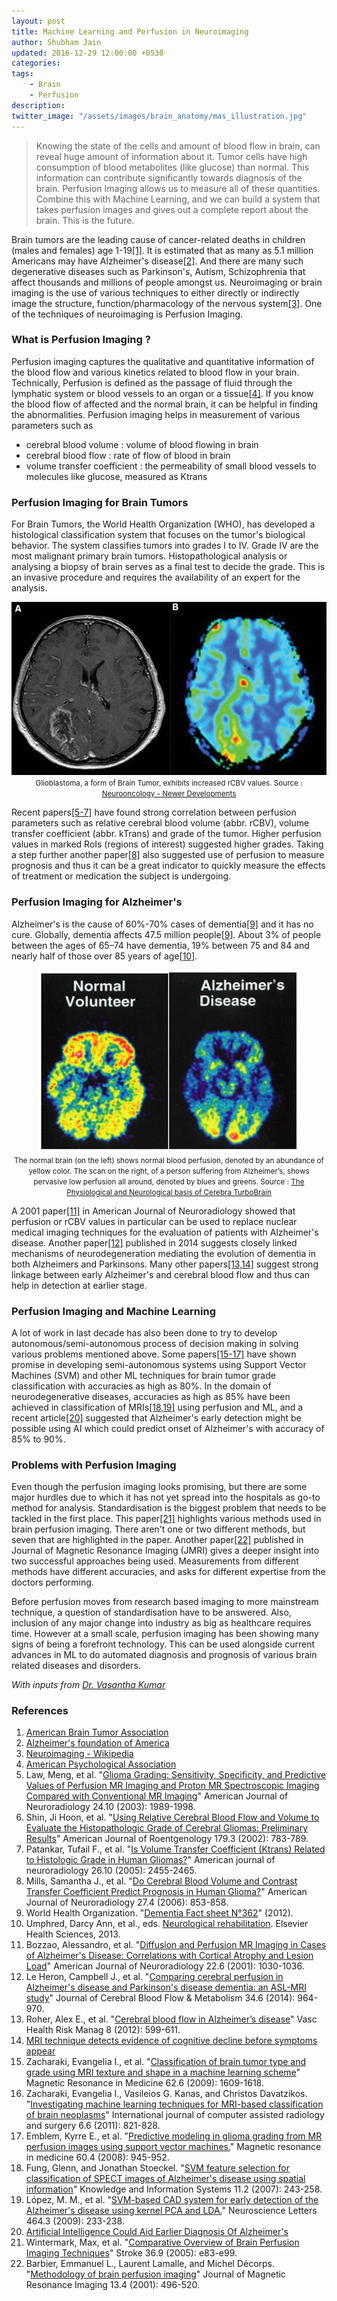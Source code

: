 ```yaml
---
layout: post
title: Machine Learning and Perfusion in Neuroimaging
author: Shubham Jain
updated: 2016-12-29 12:00:00 +0530
categories:
tags:
    - Brain
    - Perfusion
description:
twitter_image: "/assets/images/brain_anatomy/mas_illustration.jpg"
---
```


> Knowing the state of the cells and amount of blood flow in brain, can reveal huge amount of information about it. Tumor cells have high consumption of blood metabolites (like glucose) than normal. This information can contribute significantly towards diagnosis of the brain. Perfusion Imaging allows us to measure all of these quantities. Combine this with Machine Learning, and we can build a system that takes perfusion images and gives out a complete report about the brain. This is the future.

Brain tumors are the leading cause of cancer-related deaths in children (males and females) age 1-19[[1]](#ref1). It is estimated that as many as 5.1 million Americans may have Alzheimer's disease[[2]](#ref2). And there are many such degenerative diseases such as Parkinson's, Autism, Schizophrenia that affect thousands and millions of people amongst us. Neuroimaging or brain imaging is the use of various techniques to either directly or indirectly image the structure, function/pharmacology of the nervous system[[3]](#ref3). One of the techniques of neuroimaging is Perfusion Imaging.

### What is Perfusion Imaging ?

Perfusion imaging captures the qualitative and quantitative information of the blood flow and various kinetics related to blood flow in your brain. Technically, Perfusion is defined as the passage of fluid through the lymphatic system or blood vessels to an organ or a tissue[[4]](#ref4). If you know the blood flow of affected and the normal brain, it can be helpful in finding the abnormalities.
Perfusion imaging helps in measurement of various parameters such as

- cerebral blood volume : volume of blood flowing in brain
- cerebral blood flow : rate of flow of blood in brain
- volume transfer coefficient : the permeability of small blood vessels to molecules like glucose, measured as Ktrans

### Perfusion Imaging for Brain Tumors

For Brain Tumors, the World Health Organization (WHO), has developed a histological classification system that focuses on the tumor's biological behavior. The system classifies tumors into grades I to IV. Grade IV are the most malignant primary brain tumors. Histopathological analysis or analysing a biopsy of brain serves as a final test to decide the grade. This is an invasive procedure and requires the availability of an expert for the analysis.

<p align="center">
    <img src="/assets/images/perfusion/imag1.png" alt="rCBV values in Deformed Brain">
    <br>
    <small>Glioblastoma, a form of Brain Tumor, exhibits increased rCBV values. Source :
    <a href="http://www.intechopen.com/books/neurooncology-newer-developments/advanced-mr-imaging-techniques-in-the-diagnosis-of-intraaxial-brain-tumors">Neurooncology - Newer Developments</a></small>
</p>


Recent papers[[5-7]](#ref5) have found strong correlation between perfusion parameters such as relative cerebral blood volume (abbr. rCBV), volume transfer coefficient (abbr. kTrans) and grade of the tumor. Higher perfusion values in marked RoIs (regions of interest) suggested higher grades. Taking a step further another paper[[8]](#ref8) also suggested use of perfusion to measure prognosis and thus it can be a great indicator to quickly measure the effects of treatment or medication the subject is undergoing.

### Perfusion Imaging for Alzheimer's

Alzheimer's is the cause of 60%-70% cases of dementia[[9]](#ref9) and it has no cure. Globally, dementia affects 47.5 million people[[9]](#ref9). About 3% of people between the ages of 65–74 have dementia, 19% between 75 and 84 and nearly half of those over 85 years of age[[10]](#ref10).

<p align="center">
    <img src="/assets/images/perfusion/alzheimers.jpg" alt="Images of a SPECT scan">
    <br>
    <small>The normal brain (on the left) shows normal blood perfusion, denoted by an abundance of yellow color. The scan on the right, of a person suffering from Alzheimer’s, shows pervasive low perfusion all around, denoted by blues and greens. Source :
    <a href="http://cerebrabraintech.com/alexia-turbobrain-technology/the-physiological-basis-of-alexia-turbobrain">The Physiological and Neurological basis of Cerebra TurboBrain</a></small>
</p>


A 2001 paper[[11]](#ref11) in American Journal of Neuroradiology showed that perfusion or rCBV values in particular can be used to replace nuclear medical imaging techniques for the evaluation of patients with Alzheimer's disease. Another paper[[12]](#ref12) published in 2014 suggests closely linked mechanisms of neurodegeneration mediating the evolution of dementia in both Alzheimers and Parkinsons. Many other papers[[13,14]](#ref13) suggest strong linkage between early Alzheimer's and cerebral blood flow and thus can help in detection at earlier stage.

### Perfusion Imaging and Machine Learning

A lot of work in last decade has also been done to try to develop autonomous/semi-autonomous process of decision making in solving various problems mentioned above. Some papers[[15-17]](#ref15) have shown promise in developing semi-autonomous systems using Support Vector Machines (SVM) and other ML techniques for brain tumor grade classification with accuracies as high as 80%. In the domain of neurodegenerative diseases, accuracies as high as 85% have been achieved in classification of MRIs[[18,19]](#ref18) using perfusion and ML, and a recent article[[20]](#ref20) suggested that Alzheimer's early detection might be possible using AI which could predict onset of Alzheimer's with accuracy of 85% to 90%.

### Problems with Perfusion Imaging

Even though the perfusion imaging looks promising, but there are some major hurdles due to which it has not yet spread into the hospitals as go-to method for analysis. Standardisation is the biggest problem that needs to be tackled in the first place. This paper[[21]](#ref21) highlights various methods used in brain perfusion imaging. There aren't one or two different methods, but seven that are highlighted in the paper. Another paper[[22]](#ref22) published in Journal of Magnetic Resonance Imaging (JMRI) gives a deeper insight into two successful approaches being used. Measurements from different methods have different accuracies, and asks for different expertise from the doctors performing.

Before perfusion moves from research based imaging to more mainstream technique, a question of standardisation have to be answered.
Also, inclusion of any major change into industry as big as healthcare requires time. However at a small scale, perfusion imaging has been showing many signs of being a forefront technology. This can be used alongside current advances in ML to do automated diagnosis and prognosis of various brain related diseases and disorders.

*With inputs from [Dr. Vasantha Kumar](https://twitter.com/vasanthdrv)*

### References

1. <a name="ref1"></a>[American Brain Tumor Association](http://www.abta.org/about-us/news/brain-tumor-statistics/)
2. <a name="ref2"></a>[Alzheimer's foundation of America](https://www.alzfdn.org/AboutAlzheimers/statistics.html)
3. <a name="ref3"></a>[Neuroimaging - Wikipedia](https://en.wikipedia.org/wiki/Neuroimaging)
4. <a name="ref4"></a>[American Psychological Association](http://www.apa.org/)
5. <a name="ref5"></a>Law, Meng, et al. "[Glioma Grading: Sensitivity, Specificity, and Predictive Values of Perfusion MR Imaging and Proton MR Spectroscopic Imaging Compared with Conventional MR Imaging](http://www.ajnr.org/content/24/10/1989.full)" American Journal of Neuroradiology 24.10 (2003): 1989-1998.
6. <a name="ref6"></a>Shin, Ji Hoon, et al. "[Using Relative Cerebral Blood Flow and Volume to Evaluate the Histopathologic Grade of Cerebral Gliomas: Preliminary Results](http://www.ajronline.org/doi/abs/10.2214/ajr.179.3.1790783)" American Journal of Roentgenology 179.3 (2002): 783-789.
7. <a name="ref7"></a>Patankar, Tufail F., et al. "[Is Volume Transfer Coefficient (Ktrans) Related to Histologic Grade in Human Gliomas?](http://www.ajnr.org/content/26/10/2455.long)" American journal of neuroradiology 26.10 (2005): 2455-2465.
8. <a name="ref8"></a>Mills, Samantha J., et al. "[Do Cerebral Blood Volume and Contrast Transfer Coefficient Predict Prognosis in Human Glioma?](http://www.ajnr.org/content/27/4/853.full.pdf+html)" American Journal of Neuroradiology 27.4 (2006): 853-858.
9. <a name="ref9"></a>World Health Organization. "[Dementia Fact sheet N°362](https://web.archive.org/web/20150318030901/http://www.who.int/mediacentre/factsheets/fs362/en)" (2012).
10. <a name="ref10"></a>Umphred, Darcy Ann, et al., eds. [Neurological rehabilitation](https://books.google.co.in/books?id=I9ltC-ZrNOMC&pg=PA838&redir_esc=y#v=onepage&q&f=false). Elsevier Health Sciences, 2013.
11. <a name="ref11"></a>Bozzao, Alessandro, et al. "[Diffusion and Perfusion MR Imaging in Cases of Alzheimer's Disease: Correlations with Cortical Atrophy and Lesion Load](http://www.ajnr.org/content/22/6/1030.full)" American Journal of Neuroradiology 22.6 (2001): 1030-1036.
12. <a name="ref12"></a>Le Heron, Campbell J., et al. "[Comparing cerebral perfusion in Alzheimer's disease and Parkinson's disease dementia: an ASL-MRI study](https://www.ncbi.nlm.nih.gov/pmc/articles/PMC4050238/)" Journal of Cerebral Blood Flow & Metabolism 34.6 (2014): 964-970.
13. <a name="ref13"></a>Roher, Alex E., et al. "[Cerebral blood flow in Alzheimer’s disease](https://www.ncbi.nlm.nih.gov/pmc/articles/PMC3481957/)" Vasc Health Risk Manag 8 (2012): 599-611.
14. <a name="ref14"></a>[MRI technique detects evidence of cognitive decline before symptoms appear](https://www.sciencedaily.com/releases/2014/10/141007092344.htm)
15. <a name="ref15"></a>Zacharaki, Evangelia I., et al. "[Classification of brain tumor type and grade using MRI texture and shape in a machine learning scheme](https://www.ncbi.nlm.nih.gov/pmc/articles/PMC2863141/)" Magnetic Resonance in Medicine 62.6 (2009): 1609-1618.
16. <a name="ref16"></a>Zacharaki, Evangelia I., Vasileios G. Kanas, and Christos Davatzikos. "[Investigating machine learning techniques for MRI-based classification of brain neoplasms](https://www.ncbi.nlm.nih.gov/pmc/articles/PMC4373074/)" International journal of computer assisted radiology and surgery 6.6 (2011): 821-828.
17. <a name="ref17"></a>Emblem, Kyrre E., et al. "[Predictive modeling in glioma grading from MR perfusion images using support vector machines.](https://www.ncbi.nlm.nih.gov/pubmed/18816815)" Magnetic resonance in medicine 60.4 (2008): 945-952.
18. <a name="ref18"></a>Fung, Glenn, and Jonathan Stoeckel. "[SVM feature selection for classification of SPECT images of Alzheimer's disease using spatial information](http://dl.acm.org/citation.cfm?id=1229092)" Knowledge and Information Systems 11.2 (2007): 243-258.
19. <a name="ref19"></a>López, M. M., et al. "[SVM-based CAD system for early detection of the Alzheimer's disease using kernel PCA and LDA.](https://www.ncbi.nlm.nih.gov/pubmed/19716856)" Neuroscience Letters 464.3 (2009): 233-238.
20. <a name="ref20"></a>[Artificial Intelligence Could Aid Earlier Diagnosis Of Alzheimer's](http://www.meddeviceonline.com/doc/artificial-intelligence-could-aid-earlier-diagnosis-of-alzheimer-s-0001)
21. <a name="ref21"></a>Wintermark, Max, et al. "[Comparative Overview of Brain Perfusion Imaging Techniques](http://stroke.ahajournals.org/content/36/9/e83#xref-ref-104-1)" Stroke 36.9 (2005): e83-e99.
22. <a name="ref22"></a>Barbier, Emmanuel L., Laurent Lamalle, and Michel Décorps. "[Methodology of brain perfusion imaging](http://onlinelibrary.wiley.com/doi/10.1002/jmri.1073/full)" Journal of Magnetic Resonance Imaging 13.4 (2001): 496-520.
